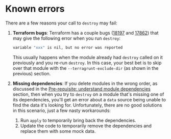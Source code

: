 # Known errors

There are a few reasons your call to `destroy` may fail:

1. **Terraform bugs**: Terraform has a couple bugs ([18197](https://github.com/hashicorp/terraform/issues/18197) and
   [17862](https://github.com/hashicorp/terraform/issues/17862)) that may give the following error when you run
   `destroy`:

    ```bash
    variable "xxx" is nil, but no error was reported
    ```

    This usually happens when the module already had `destroy` called on it previously and you re-run `destroy`. In
    this case, your best bet is to skip over that module with the `--terragrunt-exclude-dir` (as shown in the previous)
    section.

1. **Missing dependencies**: If you delete modules in the wrong order, as discussed in the [Pre-requisite: understand
   module dependencies](pre-requisite-understand-module-dependencies) section, then when you try to `destroy` on a
   module that's missing one of its dependencies, you'll get an error about a `data` source being unable to find the
   data it's looking for. Unfortunately, there are no good solutions in this scenario, just a few nasty workarounds:

    1. Run `apply` to temporarily bring back the dependencies.
    1. Update the code to temporarily remove the dependencies and replace them with some mock data.
